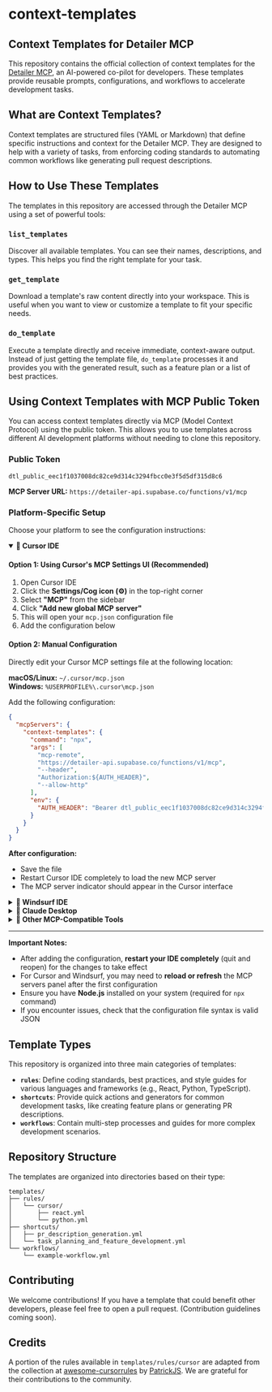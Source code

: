 # context-templates

## Context Templates for Detailer MCP

This repository contains the official collection of context templates for the [Detailer MCP](https://detailer.ginylil.com), an AI-powered co-pilot for developers. These templates provide reusable prompts, configurations, and workflows to accelerate development tasks.

## What are Context Templates?

Context templates are structured files (YAML or Markdown) that define specific instructions and context for the Detailer MCP. They are designed to help with a variety of tasks, from enforcing coding standards to automating common workflows like generating pull request descriptions.

## How to Use These Templates

The templates in this repository are accessed through the Detailer MCP using a set of powerful tools:

### `list_templates`
Discover all available templates. You can see their names, descriptions, and types. This helps you find the right template for your task.

### `get_template`
Download a template's raw content directly into your workspace. This is useful when you want to view or customize a template to fit your specific needs.

### `do_template`
Execute a template directly and receive immediate, context-aware output. Instead of just getting the template file, `do_template` processes it and provides you with the generated result, such as a feature plan or a list of best practices.

## Using Context Templates with MCP Public Token

You can access context templates directly via MCP (Model Context Protocol) using the public token. This allows you to use templates across different AI development platforms without needing to clone this repository.

### Public Token

```
dtl_public_eec1f1037008dc82ce9d314c3294fbcc0e3f5d5df315d8c6
```

**MCP Server URL:** `https://detailer-api.supabase.co/functions/v1/mcp`

### Platform-Specific Setup

Choose your platform to see the configuration instructions:

<details open>
<summary><strong>🎯 Cursor IDE</strong></summary>

#### Option 1: Using Cursor's MCP Settings UI (Recommended)

1. Open Cursor IDE
2. Click the **Settings/Cog icon (⚙️)** in the top-right corner
3. Select **"MCP"** from the sidebar
4. Click **"Add new global MCP server"**
5. This will open your `mcp.json` configuration file
6. Add the configuration below

#### Option 2: Manual Configuration

Directly edit your Cursor MCP settings file at the following location:

**macOS/Linux:** `~/.cursor/mcp.json`  
**Windows:** `%USERPROFILE%\.cursor\mcp.json`

Add the following configuration:

```json
{
  "mcpServers": {
    "context-templates": {
      "command": "npx",
      "args": [
        "mcp-remote",
        "https://detailer-api.supabase.co/functions/v1/mcp",
        "--header",
        "Authorization:${AUTH_HEADER}",
        "--allow-http"
      ],
      "env": {
        "AUTH_HEADER": "Bearer dtl_public_eec1f1037008dc82ce9d314c3294fbcc0e3f5d5df315d8c6"
      }
    }
  }
}
```

**After configuration:**
- Save the file
- Restart Cursor IDE completely to load the new MCP server
- The MCP server indicator should appear in the Cursor interface

</details>

<details>
<summary><strong>🌊 Windsurf IDE</strong></summary>

#### Option 1: Using Windsurf's MCP Settings UI (Recommended)

1. Open Windsurf IDE
2. Press `Cmd/Ctrl + ,` to open **Windsurf Settings**
3. Scroll down to the **Cascade** section
4. Find **"Plugins (MCP servers)"** or **"Model Context Protocol (MCP) Servers"**
5. Click **"Manage Plugins"**
6. Click **"View raw config"** or **"Add custom server"**
7. Add the configuration below
8. Click the **Refresh** button after saving

#### Option 2: Manual Configuration

Directly edit your Windsurf MCP configuration file at the following location:

**macOS:** `~/.codeium/windsurf/mcp_config.json`  
**Windows:** `%APPDATA%\Codeium\Windsurf\mcp_config.json`  
**Linux:** `~/.config/Codeium/Windsurf/mcp_config.json` or `~/.codeium/windsurf/mcp_config.json`

Add the following configuration:

```json
{
  "mcpServers": {
    "context-templates": {
      "command": "npx",
      "args": [
        "mcp-remote",
        "https://detailer-api.supabase.co/functions/v1/mcp",
        "--header",
        "Authorization:${AUTH_HEADER}",
        "--allow-http"
      ],
      "env": {
        "AUTH_HEADER": "Bearer dtl_public_eec1f1037008dc82ce9d314c3294fbcc0e3f5d5df315d8c6"
      }
    }
  }
}
```

**After configuration:**
- Save the file
- Click the **Refresh** button in the MCP settings panel
- Restart Windsurf IDE for changes to take full effect

</details>

<details>
<summary><strong>🤖 Claude Desktop</strong></summary>

Add the following configuration to your Claude Desktop configuration file:

**macOS:** `~/Library/Application Support/Claude/claude_desktop_config.json`  
**Windows:** `%APPDATA%\Claude\claude_desktop_config.json`  
**Linux:** `~/.config/Claude/claude_desktop_config.json`

```json
{
  "mcpServers": {
    "context-templates": {
      "command": "npx",
      "args": [
        "mcp-remote",
        "https://detailer-api.supabase.co/functions/v1/mcp",
        "--header",
        "Authorization:${AUTH_HEADER}",
        "--allow-http"
      ],
      "env": {
        "AUTH_HEADER": "Bearer dtl_public_eec1f1037008dc82ce9d314c3294fbcc0e3f5d5df315d8c6"
      }
    }
  }
}
```

**After configuration:**
- Save the file
- Completely quit Claude Desktop (not just close the window)
- Restart Claude Desktop to load the new MCP server
- You should see an MCP indicator in the bottom-right of the chat interface

</details>

<details>
<summary><strong>🔧 Other MCP-Compatible Tools</strong></summary>

For any other tool that supports MCP, use this standard configuration format:

```json
{
  "mcpServers": {
    "context-templates": {
      "command": "npx",
      "args": [
        "mcp-remote",
        "https://detailer-api.supabase.co/functions/v1/mcp",
        "--header",
        "Authorization:${AUTH_HEADER}",
        "--allow-http"
      ],
      "env": {
        "AUTH_HEADER": "Bearer dtl_public_eec1f1037008dc82ce9d314c3294fbcc0e3f5d5df315d8c6"
      }
    }
  }
}
```

Consult your tool's documentation for the specific configuration file location and format requirements.

</details>

---

**Important Notes:**
- After adding the configuration, **restart your IDE completely** (quit and reopen) for the changes to take effect
- For Cursor and Windsurf, you may need to **reload or refresh** the MCP servers panel after the first configuration
- Ensure you have **Node.js** installed on your system (required for `npx` command)
- If you encounter issues, check that the configuration file syntax is valid JSON

## Template Types

This repository is organized into three main categories of templates:

-   **`rules`**: Define coding standards, best practices, and style guides for various languages and frameworks (e.g., React, Python, TypeScript).
-   **`shortcuts`**: Provide quick actions and generators for common development tasks, like creating feature plans or generating PR descriptions.
-   **`workflows`**: Contain multi-step processes and guides for more complex development scenarios.

## Repository Structure

The templates are organized into directories based on their type:

```
templates/
├── rules/
│   └── cursor/
│       ├── react.yml
│       └── python.yml
├── shortcuts/
│   ├── pr_description_generation.yml
│   └── task_planning_and_feature_development.yml
└── workflows/
    └── example-workflow.yml
```

## Contributing

We welcome contributions! If you have a template that could benefit other developers, please feel free to open a pull request. (Contribution guidelines coming soon).

## Credits

A portion of the rules available in `templates/rules/cursor` are adapted from the collection at [awesome-cursorrules](https://github.com/PatrickJS/awesome-cursorrules/tree/main/rules-new) by [PatrickJS](https://github.com/PatrickJS). We are grateful for their contributions to the community.

